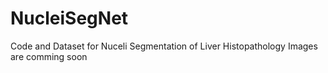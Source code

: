 # NucleiSegNet
Code and Dataset for Nuceli Segmentation of Liver Histopathology Images are comming soon

